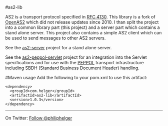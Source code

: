 #as2-lib

AS2 is a transport protocol specified in [RFC 4130](http://www.ietf.org/rfc/rfc4130.txt).
This library is a fork of [OpenAS2](http://sourceforge.net/projects/openas2/) which did not 
release updates since 2010. I than split the project into a common library part (this project)
and a server part which contains a stand alone server. This project also contains a simple AS2 client which can be used to send messages to other AS2 servers. 

See the [as2-server](https://github.com/phax/as2-server) project for a stand alone server.

See the [as2-peppol-servlet](https://github.com/phax/as2-peppol-servlet) project for an integration into the Servlet specifications and for use with the [PEPPOL](www.peppol.eu) transport infrastructure including SBDH (Standard Business Document Header) handling. 

#Maven usage
Add the following to your pom.xml to use this artifact:
```
<dependency>
  <groupId>com.helger</groupId>
  <artifactId>as2-lib</artifactId>
  <version>1.0.3</version>
</dependency>
```

---

On Twitter: <a href="https://twitter.com/philiphelger">Follow @philiphelger</a>
